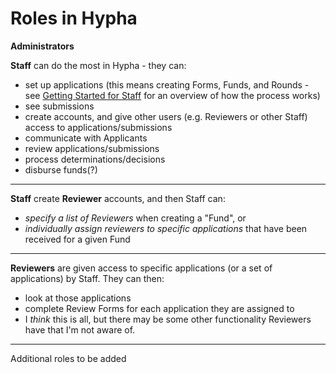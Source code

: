 # Roles in Hypha



**Administrators**

**Staff** can do the most in Hypha - they can:
- set up applications (this means creating Forms, Funds, and Rounds - see [Getting Started for Staff](https://docs.hypha.app/gettingstarted_overview/gettingstarted_staff) for an overview of how the process works)
- see submissions
- create accounts, and give other users (e.g. Reviewers or other Staff) access to applications/submissions
- communicate with Applicants
- review applications/submissions
- process determinations/decisions
- disburse funds(?)
___

**Staff** create **Reviewer** accounts, and then Staff can:
- *specify a list of Reviewers* when creating a "Fund", or
- *individually assign reviewers to specific applications* that have been received for a given Fund

___
**Reviewers** are given access to specific applications (or a set of applications) by Staff. They can then:
- look at those applications
- complete Review Forms for each application they are assigned to
- I *think* this is all, but there may be some other functionality Reviewers have that I'm not aware of.

___
Additional roles to be added